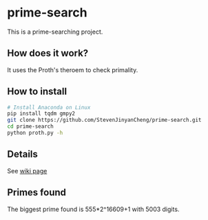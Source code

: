 # prime-search

This is a prime-searching project.

## How does it work?

It uses the Proth's theroem to check primality.

## How to install

```sh
# Install Anaconda on Linux
pip install tqdm gmpy2
git clone https://github.com/StevenJinyanCheng/prime-search.git
cd prime-search
python proth.py -h
```

## Details

 See [wiki page](https://github.com/StevenJinyanCheng/prime-search/wiki)

## Primes found

The biggest prime found is 555\*2^16609+1 with 5003 digits.
